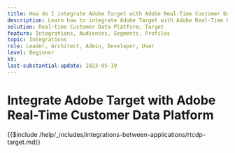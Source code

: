 ```yaml
---
title: How do I integrate Adobe Target with Adobe Real-Time Customer Data Platform?
description: Learn how to integrate Adobe Target with Adobe Real-Time Customer Data Platform. 
solution: Real-time Customer Data Platform, Target
feature: Integrations, Audiences, Segments, Profiles
topic: Integrations
role: Leader, Architect, Admin, Developer, User
level: Beginner
kt:
last-substantial-update: 2023-05-19
---
```


# Integrate Adobe Target with Adobe Real-Time Customer Data Platform

{{$include /help/_includes/integrations-between-applications/rtcdp-target.md}}
